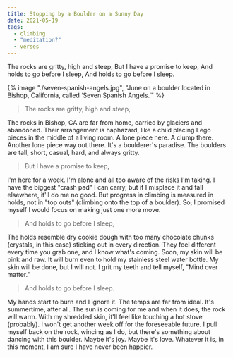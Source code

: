 ```yaml
---
title: Stopping by a Boulder on a Sunny Day
date: 2021-05-19
tags:
  - climbing
  - "meditation?"
  - verses
---
```


The rocks are gritty, high and steep,
But I have a promise to keep,
And holds to go before I sleep,
And holds to go before I sleep.

<!-- excerpt -->

{% image "./seven-spanish-angels.jpg", "June on a boulder located in Bishop, California, called ‘Seven Spanish Angels.’" %}

> The rocks are gritty, high and steep,

The rocks in Bishop, CA are far from home, carried by glaciers and abandoned. Their arrangement is haphazard, like a child placing Lego pieces in the middle of a living room. A lone piece here. A clump there. Another lone piece way out there. It's a boulderer's paradise. The boulders are tall, short, casual, hard, and always gritty.

> But I have a promise to keep,

I'm here for a week. I'm alone and all too aware of the risks I'm taking. I have the biggest "crash pad" I can carry, but if I misplace it and fall elsewhere, it'll do me no good. But progress in climbing is measured in holds, not in "top outs" (climbing onto the top of a boulder). So, I promised myself I would focus on making just one more move. 

> And holds to go before I sleep,

The holds resemble dry cookie dough with too many chocolate chunks (crystals, in this case) sticking out in every direction. They feel different every time you grab one, and I know what's coming. Soon, my skin will be pink and raw. It will burn even to hold my stainless steel water bottle. My skin will be done, but I will not. I grit my teeth and tell myself, "Mind over matter." 

> And holds to go before I sleep.

My hands start to burn and I ignore it. The temps are far from ideal. It's summertime, after all. The sun is coming for me and when it does, the rock will warm. With my shredded skin, it'll feel like touching a hot stove (probably). I won't get another week off for the foreseeable future. I pull myself back on the rock, wincing as I do, but there's something about dancing with this boulder. Maybe it's joy. Maybe it's love. Whatever it is, in this moment, I am sure I have never been happier.